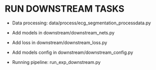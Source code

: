 # RUN DOWNSTREAM TASKS



- Data processing: data/process/ecg_segmentation_processdata.py
- Add models in downstream/downstream_nets.py
- Add loss in downstream/downstream_loss.py
- Add models config in downstream/downstream_config.py

- Running pipeline: run_exp_downstream.py



